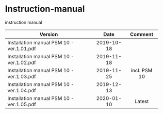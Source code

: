 # Instruction-manual
instruction manual 

| Version     | Date       | Comment | 
| ------------- |:-------------:|:------------:|
| Installation manual PSM 10 - ver.1.01.pdf   | 2019-10-18 |    |
| Installation manual PSM 10 - ver.1.02.pdf   | 2019-11-18 |    |
| Installation manual PSM 10 - ver.1.03.pdf   | 2019-11-25 |incl. PSM 10|
| Installation manual PSM 10 - ver.1.04.pdf   | 2019-12-13 |    |
| Installation manual PSM 10 - ver.1.05.pdf   | 2020-01-10 | Latest | 
